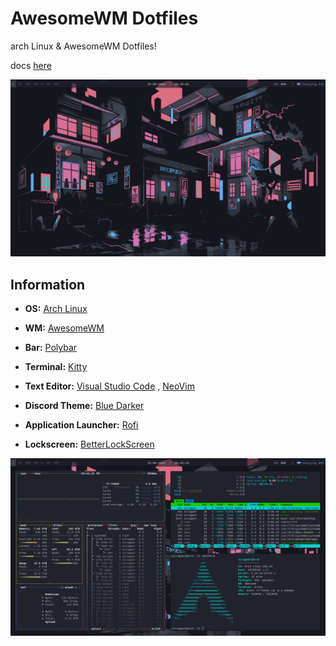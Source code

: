# AwesomeWM Dotfiles

arch Linux & AwesomeWM Dotfiles! 

docs <a href="docs/init.md" rel="noreferrer noopener">here</a>

<img src="README-ASSETS/image-background.png">

## Information

- **OS:** [Arch Linux](https://archlinux.org)
 
- **WM:** [AwesomeWM](https://github.com/awesomeWM/awesome)

- **Bar:** [Polybar](https://github.com/polybar/polybar)

- **Terminal:** [Kitty](https://github.com/kovidgoyal/kitty)

- **Text Editor:** [Visual Studio Code](https://github.com/microsoft/vscode)
                   , [NeoVim](https://github.com/neovim/neovim)

- **Discord Theme:** [Blue Darker](https://github.com/Keyitdev/BetterDiscord-themes)
 
- **Application Launcher:** [Rofi](https://github.com/davatorium/rofi)

- **Lockscreen:** [BetterLockScreen](https://github.com/betterlockscreen/betterlockscreen)

<img src="README-ASSETS/image-data.png">

